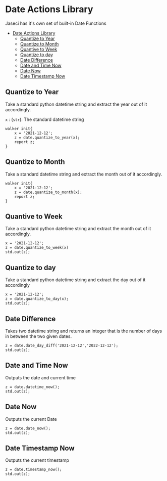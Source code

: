 # Date Actions Library
Jaseci has it's own set of built-in Date Functions

- [Date Actions Library](#date-actions-library)
  - [Quantize to Year](#quantize-to-year)
  - [Quantize to Month](#quantize-to-month)
  - [Quantive to Week](#quantive-to-week)
  - [Quantize to day](#quantize-to-day)
  - [Date Difference](#date-difference)
  - [Date and Time Now](#date-and-time-now)
  - [Date Now](#date-now)
  - [Date Timestamp Now](#date-timestamp-now)

## Quantize to Year

Take a standard python datetime string and extract the year out of it accordingly.

`x` : (`str`): The standard datetime string

```jac
walker init{
    x = '2021-12-12';
    z = date.quantize_to_year(x);
    report z;
}
```
## Quantize to Month

Take a standard datetime string and extract the month out of it accordingly.

```jac
walker init{
    x = '2021-12-12';
    z = date.quantize_to_month(x);
    report z;
}
```

## Quantive to Week

Take a standard python datetime string and extract the month out of it accordingly.

```jac
x = '2021-12-12';
z = date.quantize_to_week(x)
std.out(z);
```

## Quantize to day

Take a standard python datetime string and extract the day out of it accordingly

```jac
x = '2021-12-12';
z = date.quantize_to_day(x);
std.out(z);
```

## Date Difference

Takes two datetime string and returns an integer that is the number of days in between the two given dates.

```jac
z = date.date_day_diff('2021-12-12','2022-12-12');
std.out(z);
```

## Date and Time Now

Outputs the date and current time

```jac
z = date.datetime_now();
std.out(z);
```

## Date Now

Outputs the current Date

```jac
z = date.date_now();
std.out(z);
```

## Date Timestamp Now

Outputs the current timestamp

```jac
z = date.timestamp_now();
std.out(z);
```